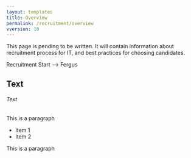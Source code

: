 ```yaml
---
layout: templates
title: Overview
permalink: /recruitment/overview
vversion: 10
---
```



This page is pending to be written. It will contain information about recruitment process for IT, and best practices for choosing candidates.

Recruitment Start --> Fergus

## Text

###### Text

This is a  paragraph 

* Item 1
* Item 2

This is a paragraph




